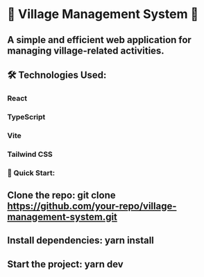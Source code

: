 # 🌟 Village Management System 🌟

## A simple and efficient web application for managing village-related activities.

## 🛠️ Technologies Used:

### React

### TypeScript

### Vite

### Tailwind CSS

### 🚀 Quick Start:

## Clone the repo: git clone https://github.com/your-repo/village-management-system.git

## Install dependencies: yarn install

## Start the project: yarn dev
